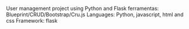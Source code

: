 User management project using Python and Flask
ferramentas:  Blueprint/CRUD/Bootstrap/Cru.js 
Languages: Python, javascript, html and css
Framework: flask
